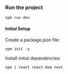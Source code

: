 
### Run the project
    npm run dev
  
#### Initial Setup
Create a package.json file:

    npm init -y

Install initial dependencies:

    npm i react react-dom next